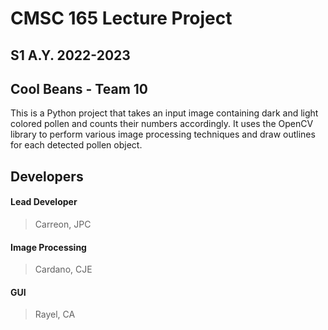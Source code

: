 # CMSC 165 Lecture Project

## S1 A.Y. 2022-2023
## Cool Beans - Team 10

This is a Python project that takes an input image containing dark and light colored pollen and counts their numbers accordingly. It uses the OpenCV library to perform various image processing techniques and draw outlines for each detected pollen object. 

## Developers

#### Lead Developer
> Carreon, JPC

#### Image Processing
> Cardano, CJE

#### GUI
> Rayel, CA